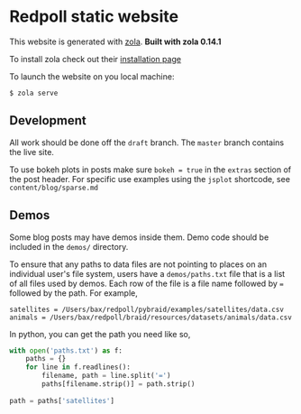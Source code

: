 # Redpoll static website

This website is generated with [zola](https://www.getzola.org/). **Built with zola 0.14.1**

To install zola check out their [installation page](https://www.getzola.org/documentation/getting-started/installation/)

To launch the website on you local machine:

```
$ zola serve
```

## Development

All work should be done off the `draft` branch. The `master` branch contains
the live site.

To use bokeh plots in posts make sure `bokeh = true` in the `extras` section of
the post header. For specific use examples using the `jsplot` shortcode, see
`content/blog/sparse.md`

## Demos

Some blog posts may have demos inside them. Demo code should be included in the
`demos/` directory.

To ensure that any paths to data files are not pointing to places on an
individual user's file system, users have a `demos/paths.txt` file that is a
list of all files used by demos. Each row of the file is a file name followed
by `=` followed by the path. For example,

```
satellites = /Users/bax/redpoll/pybraid/examples/satellites/data.csv
animals = /Users/bax/redpoll/braid/resources/datasets/animals/data.csv
```

In python, you can get the path you need like so,

```python
with open('paths.txt') as f:
    paths = {}
    for line in f.readlines():
        filename, path = line.split('=')
        paths[filename.strip()] = path.strip()
        
path = paths['satellites']
```
